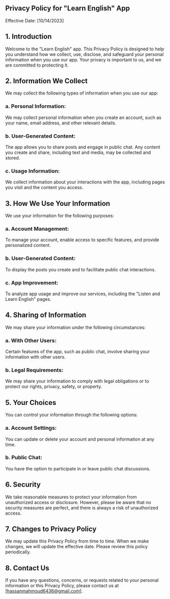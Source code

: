 Privacy Policy for "Learn English" App
------------------------------------

Effective Date: [10/14/2023]

## 1. Introduction

Welcome to the "Learn English" app. This Privacy Policy is designed to help you understand how we collect, use, disclose, and safeguard your personal information when you use our app. Your privacy is important to us, and we are committed to protecting it.

## 2. Information We Collect

We may collect the following types of information when you use our app:

### a. Personal Information: 
We may collect personal information when you create an account, such as your name, email address, and other relevant details.

### b. User-Generated Content: 
The app allows you to share posts and engage in public chat. Any content you create and share, including text and media, may be collected and stored.

### c. Usage Information: 
We collect information about your interactions with the app, including pages you visit and the content you access.

## 3. How We Use Your Information

We use your information for the following purposes:

### a. Account Management: 
To manage your account, enable access to specific features, and provide personalized content.

### b. User-Generated Content: 
To display the posts you create and to facilitate public chat interactions.

### c. App Improvement: 
To analyze app usage and improve our services, including the "Listen and Learn English" pages.

## 4. Sharing of Information

We may share your information under the following circumstances:

### a. With Other Users: 
Certain features of the app, such as public chat, involve sharing your information with other users.

### b. Legal Requirements: 
We may share your information to comply with legal obligations or to protect our rights, privacy, safety, or property.

## 5. Your Choices

You can control your information through the following options:

### a. Account Settings: 
You can update or delete your account and personal information at any time.

### b. Public Chat: 
You have the option to participate in or leave public chat discussions.

## 6. Security

We take reasonable measures to protect your information from unauthorized access or disclosure. However, please be aware that no security measures are perfect, and there is always a risk of unauthorized access.

## 7. Changes to Privacy Policy

We may update this Privacy Policy from time to time. When we make changes, we will update the effective date. Please review this policy periodically.

## 8. Contact Us

If you have any questions, concerns, or requests related to your personal information or this Privacy Policy, please contact us at [hassanmahmoud6436@gmail.com].
